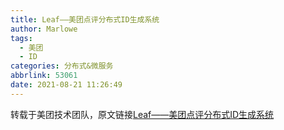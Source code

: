 ```yaml
---
title: Leaf——美团点评分布式ID生成系统
author: Marlowe
tags:
  - 美团
  - ID
categories: 分布式&微服务
abbrlink: 53061
date: 2021-08-21 11:26:49
---
```

转载于美团技术团队，原文链接[Leaf——美团点评分布式ID生成系统
](https://tech.meituan.com/2017/04/21/mt-leaf.html)
<!--more-->


